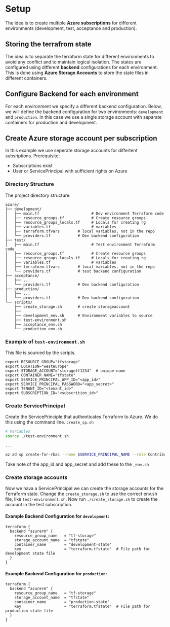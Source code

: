 # Setup
The idea is to create multiple **Azure subscriptions** for different environments (development, test, acceptance and production). 
## Storing the terrafrom state
The idea is to separate the terraform state for different environments to avoid any conflict and to maintain logical isolation. The states are configured using different **backend** configurations for each environment. This is done using **Azure Storage Accounts** to store the state files in different containers.

## Configure Backend for each environment
For each environment we specify a different backend configuration. Below, we will define the backend configuration for two environments: `development` and `production`. In this case we use a single storage account with separate containers for production and development.

## Create Azure storage account per subscription
In this example we use seperate storage accounts for differtent subsriptions.
Prerequisite:
- Subscriptions exist
- User or ServicePrincipal with sufficient rights on Azure

### Directory Structure
The project directory structure:

```
azure/
├── development/
│   ├── main.tf                       # Dev environment Terraform code
│   ├── resource_groups.tf            # Create resource groups
│   ├── resource_groups_locals.tf     # Locals for creating rg
│   ├── variables.tf                  # variables
│   ├── terraform.tfvars        # local variables, not in the repo
│   └── providers.tf            # Dev backend configuration
├── test/
│   ├── main.tf                       # Test environment Terraform code
│   ├── resource_groups.tf            # Create resource groups
│   ├── resource_groups_locals.tf     # Locals for creating rg
│   ├── variables.tf                  # variables
│   ├── terraform.tfvars        # local variables, not in the repo
│   └── providers.tf            # test backend configuration
├── acceptance/
│   ├── ...
│   └── providers.tf            # Dev backend configuration
├── production/
│   ├── ...
│   └── providers.tf            # Dev backend configuration
└── scripts/
    ├── create_storage.sh       # create storageaccount
    ├── 
    ├── development_env.sh      # Environment variables to source
    ├── test-environment.sh
    ├── acceptance_env.sh
    └── production_env.sh

```
### Example of `test-environment.sh`
This file is sourced by the scripts.
```
export RESOURCE_GROUP="tfstorage"
export LOCATION="westeurope"
export STORAGE_ACCOUNT="storagetf1234"  # unique name
export CONTAINER_NAME="tfstate"
export SERVICE_PRINCIPAL_APP_ID="<app_id>"
export SERVICE_PRINCIPAL_PASSWORD="<app_secret>"
export TENANT_ID="<tenant_id>"
export SUBSCRIPTION_ID="<subscrition_id>"
```

### Create ServicePrincipal
Create the ServicePrinciple that authenticates Terraform to Azure. We do this using the command line.
`create_sp.sh`

```bash
# Variables
source ./test-environment.sh

...

az ad sp create-for-rbac --name $SERVICE_PRINCIPAL_NAME --role Contributor --scopes /subscriptions/$SUBSCRIPTION_ID

```
Take note of the app_id and app_secret and add these to the `_env.sh`

### Create storage accounts
Now we hava a ServicePrincipal we can create the storage accounts for the Terraform state. Change the `create_storage.sh` to use the correct env.sh file, like `test-environment.sh`. Now run `./create_storage.sh` to create the account in the test subscription.

#### Example Backend Configuration for `development`:

```hcl
terraform {
  backend "azurerm" {
    resource_group_name   = "tf-storage"
    storage_account_name  = "tfstate"
    container_name        = "development-state"
    key                   = "terraform.tfstate"  # File path for development state file
  }
}
```

#### Example Backend Configuration for `production`:

```hcl
terraform {
  backend "azurerm" {
    resource_group_name   = "tf-storage"
    storage_account_name  = "tfstate"
    container_name        = "production-state"
    key                   = "terraform.tfstate"  # File path for production state file
  }
}
```